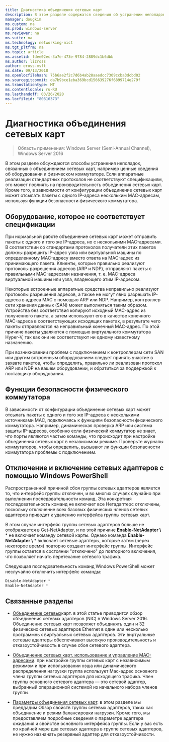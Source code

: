 ```yaml
---
title: Диагностика объединения сетевых карт
description: В этом разделе содержатся сведения об устранении неполадок объединения сетевых карт в Windows Server 2016.
manager: dougkim
ms.custom: na
ms.prod: windows-server
ms.reviewer: na
ms.suite: na
ms.technology: networking-nict
ms.tgt_pltfrm: na
ms.topic: article
ms.assetid: fdee02ec-3a7e-473e-9784-2889dc1b6dbb
ms.author: lizross
author: eross-msft
ms.date: 09/13/2018
ms.openlocfilehash: 75b6ae2f2c7d6b4ab28aaedcc7309ccba3dcbd02
ms.sourcegitcommit: da7b9bce1eba369bcd156639276f6899714e279f
ms.translationtype: MT
ms.contentlocale: ru-RU
ms.lasthandoff: 03/26/2020
ms.locfileid: "80316373"
---
```

# <a name="troubleshooting-nic-teaming"></a>Диагностика объединения сетевых карт

>Область применения: Windows Server (Semi-Annual Channel), Windows Server 2016

В этом разделе обсуждаются способы устранения неполадок, связанных с объединением сетевых карт, например ценные сведения об оборудовании и физическом коммутаторе.  Если аппаратные реализации стандартных протоколов не соответствуют спецификациям, это может повлиять на производительность объединения сетевых карт. Кроме того, в зависимости от конфигурации объединение сетевых карт может отсылать пакеты с одного IP-адреса нескольким MAC-адресам, используя функции безопасности физического коммутатора.

  
## <a name="hardware-that-doesnt-conform-to-specification"></a>Оборудование, которое не соответствует спецификации  
  
При нормальной работе объединение сетевых карт может отправить пакеты с одного и того же IP-адреса, но с несколькими MAC-адресами. В соответствии со стандартами протоколов получатели этих пакетов должны разрешить IP-адрес узла или виртуальной машины по определенному MAC-адресу вместо ответа на MAC-адрес из принимающего пакета.  Клиенты, которые правильно реализуют протоколы разрешения адресов (ARP и NDP), отправляют пакеты с правильными MAC-адресами назначения, т. е. MAC-адреса виртуальной машины или узла, владеющего этим IP-адресом. 
  
Некоторые встроенные аппаратные средства неправильно реализуют протоколы разрешения адресов, а также не могут явно разрешать IP-адреса в адреса MAC с помощью ARP или NDP.  Например, контроллер сети хранения данных (SAN) может выполняться таким образом. Устройства без соответствия копируют исходный MAC-адрес из полученного пакета, а затем используют его в качестве конечного MAC-адреса в соответствующих исходящих пакетах, в результате чего пакеты отправляются на неправильный конечный MAC-адрес. По этой причине пакеты удаляются с помощью виртуального коммутатора Hyper-V, так как они не соответствуют ни одному известному назначению.  
  
При возникновении проблем с подключением к контроллерам сети SAN или другим встроенным оборудованием следует принять участие в захвате пакетов, чтобы определить, правильно ли реализован протокол ARP или NDP на вашем оборудовании, и обратиться за поддержкой к поставщику оборудования.  

  
## <a name="physical-switch-security-features"></a>Функции безопасности физического коммутатора  
В зависимости от конфигурации объединение сетевых карт может отсылать пакеты с одного и того же IP-адреса с несколькими источниками MAC, подключаясь к функциям безопасности физического коммутатора. Например, динамическая проверка ARP или система защиты IP-адресов, особенно если физический коммутатор не знает, что порты являются частью команды, что происходит при настройке объединения сетевых карт в независимом режиме. Проверьте журналы коммутаторов, чтобы определить, вызывают ли функции безопасности коммутатора проблемы с подключением. 
  
## <a name="disabling-and-enabling-network-adapters-by-using-windows-powershell"></a>Отключение и включение сетевых адаптеров с помощью Windows PowerShell  

Распространенной причиной сбоя группы сетевых адаптеров является то, что интерфейс группы отключен, и во многих случаях случайно при выполнении последовательности команд.  Эта конкретная последовательность команд не включает все Нетадаптерс отключены, поскольку отключение всех базовых физических членов сетевых адаптеров приводит к удалению интерфейса группы сетевых карт. 

В этом случае интерфейс группы сетевых адаптеров больше не отображается в Get-NetAdapter, и по этой причине **Enable-NetAdapter \\** * не включает команду сетевой карты. Однако команда **Enable-NetAdapter \\** * включает сетевые адаптеры, которые затем (через некоторое время) повторно создают интерфейс группы. Интерфейс группы остается в состоянии "отключено" до повторного включения, что позволяет начать перетекание сетевого трафика. 

Следующая последовательность команд Windows PowerShell может неслучайно отключить интерфейс команды:  
  
```PowerShell 
Disable-NetAdapter *  
Enable-NetAdapter *  
```  
  

  
## <a name="related-topics"></a>Связанные разделы  
- [Объединение сетевых](NIC-Teaming.md)карт. в этой статье приводится обзор объединения сетевых адаптеров (NIC) в Windows Server 2016. Объединение сетевых карт позволяет объединять один и 32 физических сетевых адаптеров Ethernet в один или несколько программных виртуальных сетевых адаптеров. Эти виртуальные сетевые адаптеры обеспечивают высокую производительность и отказоустойчивость в случае сбоя сетевого адаптера.   

- [Объединение сетевых карт. использование и управление MAC-адресами](NIC-Teaming-MAC-Address-Use-and-Management.md). при настройке группы сетевых карт с независимым режимом и при использовании хэша или динамического распределения нагрузки группа использует Mac-адрес основного члена группы сетевых адаптеров для исходящего трафика. Член группы основного сетевого адаптера — это сетевой адаптер, выбранный операционной системой из начального набора членов группы.

- [Параметры объединения сетевых карт](nic-teaming-settings.md). в этом разделе мы преддадим Обзор свойств группы сетевых адаптеров, таких как объединение и режим балансировки нагрузки. Кроме того, мы предоставляем подробные сведения о параметре адаптера ожидания и свойстве основного интерфейса группы. Если у вас есть по крайней мере два сетевых адаптера в группе сетевых адаптеров, не нужно назначать резервный адаптер для отказоустойчивости.
  


